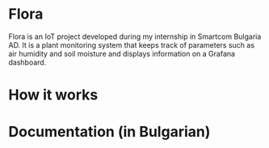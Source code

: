 # Flora

Flora is an IoT project developed during my internship in Smartcom Bulgaria AD. It is a plant monitoring system that keeps track of parameters such as air humidity and soil moisture and displays information on a Grafana dashboard.

# How it works

# Documentation (in Bulgarian)
